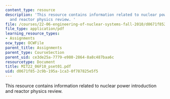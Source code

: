 ```yaml
---
content_type: resource
description: 'This resource contains information related to nuclear power introduction
  and reactor physics review. '
file: /courses/22-06-engineering-of-nuclear-systems-fall-2010/d0671f852c9b195a1ca30f787825e5f5_MIT22_06F10_pset01.pdf
file_type: application/pdf
learning_resource_types:
- Assignments
ocw_type: OCWFile
parent_title: Assignments
parent_type: CourseSection
parent_uid: ce3de25a-7779-e980-2864-8a8c487baa6c
resourcetype: Document
title: MIT22_06F10_pset01.pdf
uid: d0671f85-2c9b-195a-1ca3-0f787825e5f5
---
```

This resource contains information related to nuclear power introduction and reactor physics review. 

